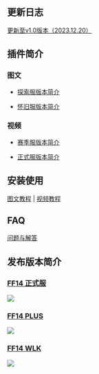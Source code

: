 

## 更新日志

[更新至v1.0版本（2023.12.20）](http://wowcube.site/#/suites/ff14/ff14-update)

## 插件简介

### 图文

- [探索服版本简介](https://mp.weixin.qq.com/s?__biz=MzIyMDQ4NDIzNw==&mid=2247484949&idx=1&sn=1efd1d2a9f8f18d3e95e88dfb13f0dcb&chksm=97ca01f7a0bd88e188a7cceab32979f95d7ecd23c7622fdd1e8ced5441d163b36e90ed0e6a14#rd)

- [怀旧服版本简介](https://mp.weixin.qq.com/s?__biz=MzIyMDQ4NDIzNw==&mid=2247485008&idx=1&sn=ee548f6a358aa9d9a13131aebca7db4c&chksm=97ca01b2a0bd88a4d162625b111a3acba3d4eb2a826261d4531b442c298374867c5a383675a7#rd)

### 视频

- [赛季服版本简介](https://www.bilibili.com/video/BV1jb4y1j7SJ)

- [正式服版本简介](https://www.bilibili.com/video/BV1Zw411V7hG)

## 安装使用

[图文教程](https://mp.weixin.qq.com/s?__biz=MzIyMDQ4NDIzNw==&mid=2247484970&idx=1&sn=397121f322d766475d0ed7bda81a8984&chksm=97ca01c8a0bd88deddd74843779c678894aeb5c3b9b7453eb1243a4ae4a2ba6160a998d263d7#rd) | [视频教程](https://www.bilibili.com/video/BV1Se411y7YG)


## FAQ

[问题与解答](http://wowcube.site/#/suites/ff14/ff14-faq)

## 发布版本简介

### [FF14 正式服](https://wowcube.site/#/suites/ff14/ff14-mainline)

[![](https://s2.loli.net/2023/12/23/mLEfveBiDuY9FGW.png)](https://wowcube.site/#/suites/ff14/ff14-mainline)

### [FF14 PLUS](https://wowcube.site/#/suites/ff14/ff14-plus)

[![](https://s2.loli.net/2023/12/11/mojRgPvWTM5csIB.png)](https://wowcube.site/#/suites/ff14/ff14-plus)

### [FF14 WLK](https://wowcube.site/#/suites/ff14/ff14-wlk)

[![](https://s2.loli.net/2023/12/20/Sa72y5GNceMQ6Fl.png)](https://wowcube.site/#/suites/ff14/ff14-wlk)
